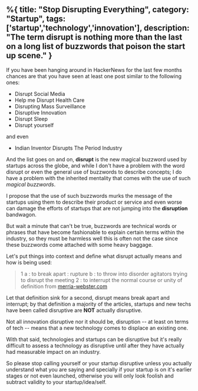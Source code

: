 %{
title: "Stop Disrupting Everything",
category: "Startup",
tags: ['startup','technology','innovation'],
description: "The term disrupt is nothing more than the last on a long list of buzzwords that poison the start up scene."
}
---

If you have been hanging around in HackerNews for the last few months chances are that you have seen at least one post similar to the following ones:

- Disrupt Social Media
- Help me Disrupt Health Care
- Disrupting Mass Surveillance
- Disruptive Innovation
- Disrupt Sleep
- Disrupt yourself

and even

- Indian Inventor Disrupts The Period Industry

And the list goes on and on, **disrupt** is the new magical buzzword used by startups across the globe, and while I don't have a problem with the word disrupt or even the general use of buzzwords to describe concepts; I do have a problem with the inherited mentality that comes with the use of such _magical buzzwords_.

I propose that the use of such buzzwords murks the message of the startups using them to describe their product or service and even worse can damage the efforts of startups that are not jumping into the **disruption** bandwagon.

But wait a minute that can't be true, buzzwords are technical words or phrases that have become fashionable to explain certain terms within the industry, so they must be harmless well this is often not the case since these buzzwords come attached with some heavy baggage.

Let's put things into context and define what disrupt actually means and how is being used:

> 1
> a : to break apart : rupture
> b : to throw into disorder agitators trying to disrupt the meeting
> 2
> : to interrupt the normal course or unity of
> definition from [merria-webster.com](https://www.merriam-webster.com/dictionary/disrupt)

Let that definition sink for a second, disrupt means break apart and interrupt; by that definition a majority of the articles, startups and new techs have been called disruptive are **NOT** actually disruptive.

Not all innovation disruptive nor it should be, disruption -- at least on terms of tech -- means that a new technology comes to displace an existing one.

With that said, technologies and startups can be disruptive but it's really difficult to assess a technology as disruptive until after they have actually had measurable impact on an industry.

So please stop calling yourself or your startup disruptive unless you actually understand what you are saying and specially if your startup is on it's earlier stages or not even launched, otherwise you will only look foolish and subtract validity to your startup/idea/self.
